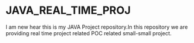# JAVA_REAL_TIME_PROJ
I am new hear this is my JAVA Project repository.In this repository we are providing real time project related POC related small-small project. 
